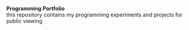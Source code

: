 <strong>Programming Portfolio</strong> <br>
this repository contains my programming experiments and projects for public viewing

